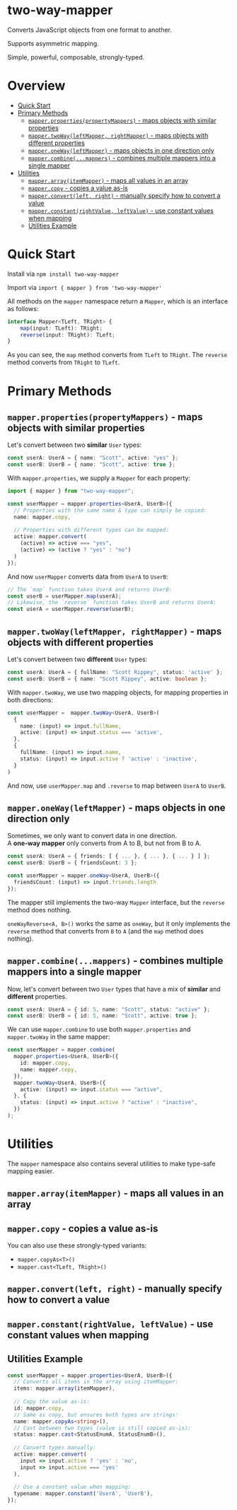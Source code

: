 # two-way-mapper

Converts JavaScript objects from one format to another.

Supports asymmetric mapping.

Simple, powerful, composable, strongly-typed.

<!-- START doctoc generated TOC please keep comment here to allow auto update -->
<!-- DON'T EDIT THIS SECTION, INSTEAD RE-RUN doctoc TO UPDATE -->
# Overview

- [Quick Start](#quick-start)
- [Primary Methods](#primary-methods)
  - [`mapper.properties(propertyMappers)` - maps objects with similar properties](#mapperpropertiespropertymappers---maps-objects-with-similar-properties)
  - [`mapper.twoWay(leftMapper, rightMapper)` - maps objects with different properties](#mappertwowayleftmapper-rightmapper---maps-objects-with-different-properties)
  - [`mapper.oneWay(leftMapper)` - maps objects in one direction only](#mapperonewayleftmapper---maps-objects-in-one-direction-only)
  - [`mapper.combine(...mappers)` - combines multiple mappers into a single mapper](#mappercombinemappers---combines-multiple-mappers-into-a-single-mapper)
- [Utilities](#utilities)
  - [`mapper.array(itemMapper)` - maps all values in an array](#mapperarrayitemmapper---maps-all-values-in-an-array)
  - [`mapper.copy` - copies a value as-is](#mappercopy---copies-a-value-as-is)
  - [`mapper.convert(left, right)` - manually specify how to convert a value](#mapperconvertleft-right---manually-specify-how-to-convert-a-value)
  - [`mapper.constant(rightValue, leftValue)` - use constant values when mapping](#mapperconstantrightvalue-leftvalue---use-constant-values-when-mapping)
  - [Utilities Example](#utilities-example)

<!-- END doctoc generated TOC please keep comment here to allow auto update -->


# Quick Start

Install via `npm install two-way-mapper`  

Import via `import { mapper } from 'two-way-mapper'`

All methods on the `mapper` namespace return a `Mapper`, which is an interface as follows:
```ts
interface Mapper<TLeft, TRight> { 
    map(input: TLeft): TRight;
    reverse(input: TRight): TLeft;
}
```
As you can see, the `map` method converts from `TLeft` to `TRight`.  The `reverse` method converts from `TRight` to `TLeft`.


# Primary Methods

## `mapper.properties(propertyMappers)` - maps objects with similar properties
Let's convert between two **similar** `User` types:
```ts
const userA: UserA = { name: "Scott", active: "yes" };
const userB: UserB = { name: "Scott", active: true };
```

With `mapper.properties`, we supply a `Mapper` for each property:

```ts
import { mapper } from "two-way-mapper";

const userMapper = mapper.properties<UserA, UserB>({
  // Properties with the same name & type can simply be copied:
  name: mapper.copy,
  
  // Properties with different types can be mapped:
  active: mapper.convert(
    (active) => active === "yes",
    (active) => (active ? "yes" : "no")
  )
});
```
And now `userMapper` converts data from `UserA` to `UserB`:
```ts
// The `map` function takes UserA and returns UserB:
const userB = userMapper.map(userA);
// Likewise, the `reverse` function takes UserB and returns UserA:
const userA = userMapper.reverse(userB);
```


## `mapper.twoWay(leftMapper, rightMapper)` - maps objects with different properties
Let's convert between two **different** `User` types:
```ts
const userA: UserA = { fullName: "Scott Rippey", status: 'active' };
const userB: UserB = { name: "Scott Rippey", active: boolean };
```

With `mapper.twoWay`, we use two mapping objects, for mapping properties in both directions:
```ts
const userMapper =  mapper.twoWay<UserA, UserB>(
  { 
    name: (input) => input.fullName, 
    active: (input) => input.status === 'active',
  }, 
  {
    fullName: (input) => input.name,
    status: (input) => input.active ? 'active' : 'inactive',
  }
)
```
And now, use `userMapper.map` and `.reverse` to map between `UserA` to `UserB`. 

## `mapper.oneWay(leftMapper)` - maps objects in one direction only
Sometimes, we only want to convert data in one direction.  
A **one-way mapper** only converts from A to B, but not from B to A.
```ts
const userA: UserA = { friends: [ { ... }, { ... }, { ... } ] };
const userB: UserB = { friendsCount: 3 };

const userMapper = mapper.oneWay<UserA, UserB>({
  friendsCount: (input) => input.friends.length
});
```
The mapper still implements the two-way `Mapper` interface, but the `reverse` method does nothing.

`oneWayReverse<A, B>()` works the same as `oneWay`, but it only implements the `reverse` method that converts from `B` to `A` (and the `map` method does nothing).

## `mapper.combine(...mappers)` - combines multiple mappers into a single mapper
Now, let's convert between two `User` types that have a mix of **similar** and **different** properties.
```ts
const userA: UserA = { id: 5, name: "Scott", status: "active" };
const userB: UserB = { id: 5, name: "Scott", active: true };
```
We can use `mapper.combine` to use both `mapper.properties` and `mapper.twoWay` in the same mapper:
```ts
const userMapper = mapper.combine(
  mapper.properties<UserA, UserB>({
    id: mapper.copy,
    name: mapper.copy,
  }),
  mapper.twoWay<UserA, UserB>({
    active: (input) => input.status === "active",
  }, {
    status: (input) => input.active ? "active" : "inactive",
  })
);
```

# Utilities
The `mapper` namespace also contains several utilities to make type-safe mapping easier.

## `mapper.array(itemMapper)` - maps all values in an array

## `mapper.copy` - copies a value as-is
You can also use these strongly-typed variants:
- `mapper.copyAs<T>()`
- `mapper.cast<TLeft, TRight>()`

## `mapper.convert(left, right)` - manually specify how to convert a value

## `mapper.constant(rightValue, leftValue)` - use constant values when mapping

## Utilities Example

```ts
const userMapper = mapper.properties<UserA, UserB>({
  // Converts all items in the array using itemMapper:
  items: mapper.array(itemMapper),
  
  // Copy the value as-is:
  id: mapper.copy,
  // Same as copy, but ensures both types are strings:
  name: mapper.copyAs<string>(),
  // Cast between two types (value is still copied as-is):
  status: mapper.cast<StatusEnumA, StatusEnumB>(),
  
  // Convert types manually:
  active: mapper.convert(
    input => input.active ? 'yes' : 'no',
    input => input.active === 'yes'      
  ),
  
  // Use a constant value when mapping:
  typename: mapper.constant('UserA', 'UserB'),
});
```
